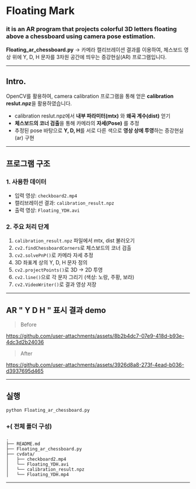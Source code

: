
# Floating Mark
### it is an AR program that projects colorful 3D letters floating above a chessboard using camera pose estimation.

**Floating_ar_chessboard.py** 
-> 카메라 캘리브레이션 결과를 이용하여, 체스보드 영상 위에 Y, D, H 문자를 3차원 공간에 띄우는 증강현실(AR) 프로그램입니다.

---

## Intro.
 OpenCV를 활용하여, 
 camera calibration 프로그램을 통해 얻은 **calibration reslut.npz**을 활용하였습니다. 
- calibration reslut.npz에서 **내부 파라미터(mtx)** 와 **왜곡 계수(dist)** 얻기 
- **체스보드의 코너 검출**을 통해 카메라의 **자세(Pose)** 를 추정
- 추정된 pose 바탕으로 **Y, D, H**를 서로 다른 색으로 **영상 상에 투영**하는 증강현실(ar) 구현

---

## 프로그램 구조

### 1. 사용한 데이터
- 입력 영상: `checkboard2.mp4`
- 캘리브레이션 결과: `calibration_result.npz`
- 출력 영상: `Floating_YDH.avi`

### 2. 주요 처리 단계
1. `calibration_result.npz` 파일에서 mtx, dist 불러오기
2. `cv2.findChessboardCorners`로 체스보드의 코너 검출
3. `cv2.solvePnP()`로 카메라 자세 추정
4. 3D 좌표계 상의 Y, D, H 문자 정의
5. `cv2.projectPoints()`로 3D → 2D 투영
6. `cv2.line()`으로 각 문자 그리기 (색상: 노랑, 주황, 보라)
7. `cv2.VideoWriter()`로 결과 영상 저장

---

## AR " Y D H " 표시 결과 demo
> Before

https://github.com/user-attachments/assets/8b2b4dc7-07e9-418d-b93e-4dc3d2b24036

> After


https://github.com/user-attachments/assets/3926d8a8-273f-4ead-b036-d3937695d465


---

## 실행
```bash
python Floating_ar_chessboard.py
```

###  +( 전체 폴더 구성)
```
.
├── README.md
├── Floating_ar_chessboard.py
├── cvdata/
│   ├── checkboard2.mp4
│   └── Floating_YDH.avi
│   └── calibration_result.npz
│   └── Floating_YDH.mp4

```

---
